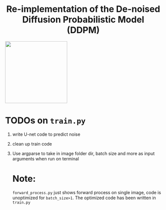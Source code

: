 <h1 align="center">Re-implementation of the De-noised Diffusion Probabilistic Model (DDPM)</h1>


  <img src="https://github.com/Obafemi-Jinadu/Diffusion-models-re-implementations/blob/faf7f1e31169c2730c555ce263c76bcdc4273907/files/img1.png |
width=100" width="200"/>
# TODOs on `train.py`
      
 1. write U-net code to predict noise
2. clean up train code
 3. Use argparse to take in image folder dir, batch size and more as input arguments when run on terminal

    # Note:
    `forward_process.py` just shows forward process on single image, code is unoptimized for `batch_size>1`. The optimized code has been written in `train.py`
